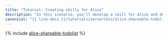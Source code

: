 ```yaml
---
title: "Tutorial: Creating skills for Alice"
description: "In this scenario, you'll develop a skill for Alice and deploy a web app for creating, reading and editing to-do lists with Alice's help, as well as for sharing the lists with other users on the website."
canonical: "{{ link-docs }}/tutorials/serverless/alice-shareable-todolist"
---
```


{% include [alice-shareable-todolist](../../_tutorials/serverless/alice-shareable-todolist.md) %}
